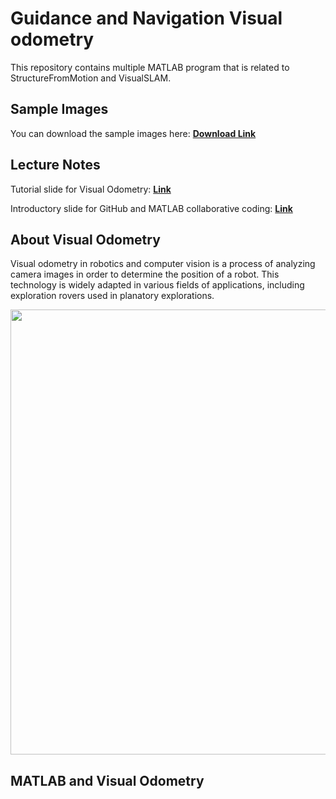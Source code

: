 # Guidance and Navigation Visual odometry

This repository contains multiple MATLAB program that is related to StructureFromMotion and VisualSLAM.

## Sample Images

You can download the sample images here: <strong>[Download Link](https://drive.google.com/file/d/1kzwPI4-icW6AZy3HvoAMiHtdBScn7AKa/view)</strong>

## Lecture Notes

Tutorial slide for Visual Odometry: <a href="Week 9 [Tutorial 2 Visual Odometry] Dr. Wen-V3.pdf"><strong>Link</strong></a>

Introductory slide for GitHub and MATLAB collaborative coding: <a href="Week 13 Intro GitHub and MATLAB.pdf"><strong>Link</strong></a>

## About Visual Odometry

Visual odometry in robotics and computer vision is a process of analyzing camera images in order to determine the position of a robot. This technology is widely adapted in various fields of applications, including exploration rovers used in planatory explorations.

<p align="center">
  <img width="712pix" src="animation.gif">
</p>

## MATLAB and Visual Odometry





